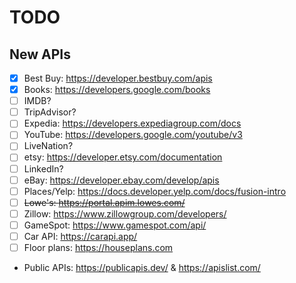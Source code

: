 # TODO

## New APIs

- [x] Best Buy: https://developer.bestbuy.com/apis
- [x] Books: https://developers.google.com/books
- [ ] IMDB?
- [ ] TripAdvisor?
- [ ] Expedia: https://developers.expediagroup.com/docs
- [ ] YouTube: https://developers.google.com/youtube/v3
- [ ] LiveNation?
- [ ] etsy: https://developer.etsy.com/documentation
- [ ] LinkedIn?
- [ ] eBay: https://developer.ebay.com/develop/apis
- [ ] Places/Yelp: https://docs.developer.yelp.com/docs/fusion-intro
- [ ] ~~Lowe's: https://portal.apim.lowes.com/~~
- [ ] Zillow: https://www.zillowgroup.com/developers/
- [ ] GameSpot: https://www.gamespot.com/api/
- [ ] Car API: https://carapi.app/
- [ ] Floor plans: https://houseplans.com

- Public APIs: https://publicapis.dev/ & https://apislist.com/
